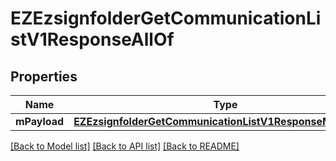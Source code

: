 # EZEzsignfolderGetCommunicationListV1ResponseAllOf

## Properties
Name | Type | Description | Notes
------------ | ------------- | ------------- | -------------
**mPayload** | [**EZEzsignfolderGetCommunicationListV1ResponseMPayload***](EZEzsignfolderGetCommunicationListV1ResponseMPayload.md) |  | 

[[Back to Model list]](../README.md#documentation-for-models) [[Back to API list]](../README.md#documentation-for-api-endpoints) [[Back to README]](../README.md)


